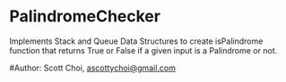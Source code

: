# PalindromeChecker

Implements Stack and Queue Data Structures to create isPalindrome function that returns True or False if a given input is a Palindrome or not.

#Author: Scott Choi, ascottychoi@gmail.com
